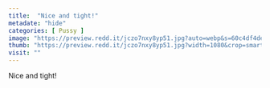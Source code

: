 ```yaml
---
title:  "Nice and tight!"
metadate: "hide"
categories: [ Pussy ]
image: "https://preview.redd.it/jczo7nxy8yp51.jpg?auto=webp&s=60c4df4de1811b4a16cca11dc351458522295b39"
thumb: "https://preview.redd.it/jczo7nxy8yp51.jpg?width=1080&crop=smart&auto=webp&s=50ca72e4dcc7fa48b4297f77eab0a8fe191f00f8"
visit: ""
---
```

Nice and tight!
